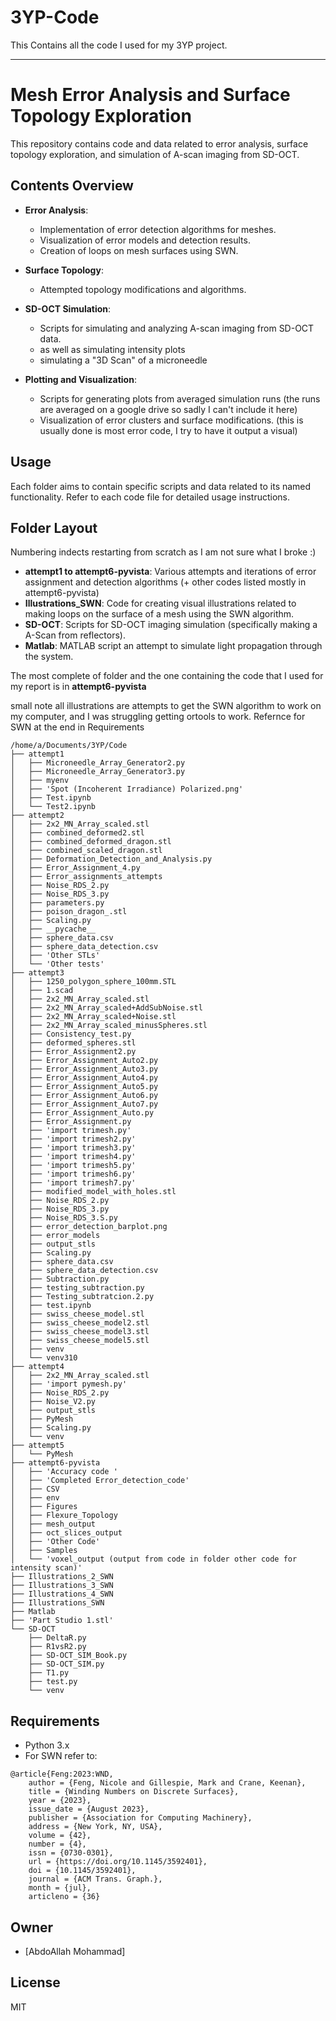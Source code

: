 # 3YP-Code
This Contains all the code I used for my 3YP project.

---

# Mesh Error Analysis and Surface Topology Exploration

This repository contains code and data related to error analysis, surface topology exploration, and simulation of A-scan imaging from SD-OCT.

## Contents Overview

* **Error Analysis**:

  * Implementation of error detection algorithms for meshes.
  * Visualization of error models and detection results.
  * Creation of loops on mesh surfaces using SWN.

* **Surface Topology**:

  * Attempted topology modifications and algorithms.

* **SD-OCT Simulation**:

  * Scripts for simulating and analyzing A-scan imaging from SD-OCT data.
  * as well as simulating intensity plots
  * simulating a "3D Scan" of a microneedle  

* **Plotting and Visualization**:

  * Scripts for generating plots from averaged simulation runs (the runs are averaged on a google drive so sadly I can't include it here)
  * Visualization of error clusters and surface modifications. (this is usually done is most error code, I try to have it output a visual)

## Usage

Each folder aims to contain specific scripts and data related to its named functionality. Refer to each code file for detailed usage instructions.

## Folder Layout 
Numbering indects restarting from scratch as I am not sure what I broke :)

* **attempt1 to attempt6-pyvista**: Various attempts and iterations of error assignment and detection algorithms (+ other codes listed mostly in attempt6-pyvista)
* **Illustrations\_SWN**: Code for creating visual illustrations related to making loops on the surface of a mesh using the SWN algorithm.
* **SD-OCT**: Scripts for SD-OCT imaging simulation (specifically making a A-Scan from reflectors).
* **Matlab**: MATLAB script an attempt to simulate light propagation through the system.

The most complete of folder and the one containing the code that I used for my report is in **attempt6-pyvista**

small note all illustrations are attempts to get the SWN algorithm to work on my computer, and I was struggling getting ortools to work. 
Refernce for SWN at the end in Requirements  
```
/home/a/Documents/3YP/Code
├── attempt1
│   ├── Microneedle_Array_Generator2.py
│   ├── Microneedle_Array_Generator3.py
│   ├── myenv
│   ├── 'Spot (Incoherent Irradiance) Polarized.png'
│   ├── Test.ipynb
│   └── Test2.ipynb
├── attempt2
│   ├── 2x2_MN_Array_scaled.stl
│   ├── combined_deformed2.stl
│   ├── combined_deformed_dragon.stl
│   ├── combined_scaled_dragon.stl
│   ├── Deformation_Detection_and_Analysis.py
│   ├── Error_Assignment_4.py
│   ├── Error_assignments_attempts
│   ├── Noise_RDS_2.py
│   ├── Noise_RDS_3.py
│   ├── parameters.py
│   ├── poison_dragon_.stl
│   ├── Scaling.py
│   ├── __pycache__
│   ├── sphere_data.csv
│   ├── sphere_data_detection.csv
│   ├── 'Other STLs'
│   └── 'Other tests'
├── attempt3
│   ├── 1250_polygon_sphere_100mm.STL
│   ├── 1.scad
│   ├── 2x2_MN_Array_scaled.stl
│   ├── 2x2_MN_Array_scaled+AddSubNoise.stl
│   ├── 2x2_MN_Array_scaled+Noise.stl
│   ├── 2x2_MN_Array_scaled_minusSpheres.stl
│   ├── Consistency_test.py
│   ├── deformed_spheres.stl
│   ├── Error_Assignment2.py
│   ├── Error_Assignment_Auto2.py
│   ├── Error_Assignment_Auto3.py
│   ├── Error_Assignment_Auto4.py
│   ├── Error_Assignment_Auto5.py
│   ├── Error_Assignment_Auto6.py
│   ├── Error_Assignment_Auto7.py
│   ├── Error_Assignment_Auto.py
│   ├── Error_Assignment.py
│   ├── 'import trimesh.py'
│   ├── 'import trimesh2.py'
│   ├── 'import trimesh3.py'
│   ├── 'import trimesh4.py'
│   ├── 'import trimesh5.py'
│   ├── 'import trimesh6.py'
│   ├── 'import trimesh7.py'
│   ├── modified_model_with_holes.stl
│   ├── Noise_RDS_2.py
│   ├── Noise_RDS_3.py
│   ├── Noise_RDS_3.S.py
│   ├── error_detection_barplot.png
│   ├── error_models
│   ├── output_stls
│   ├── Scaling.py
│   ├── sphere_data.csv
│   ├── sphere_data_detection.csv
│   ├── Subtraction.py
│   ├── testing_subtraction.py
│   ├── Testing_subtratcion.2.py
│   ├── test.ipynb
│   ├── swiss_cheese_model.stl
│   ├── swiss_cheese_model2.stl
│   ├── swiss_cheese_model3.stl
│   ├── swiss_cheese_model5.stl
│   ├── venv
│   └── venv310
├── attempt4
│   ├── 2x2_MN_Array_scaled.stl
│   ├── 'import pymesh.py'
│   ├── Noise_RDS_2.py
│   ├── Noise_V2.py
│   ├── output_stls
│   ├── PyMesh
│   ├── Scaling.py
│   └── venv
├── attempt5
│   └── PyMesh
├── attempt6-pyvista
│   ├── 'Accuracy code '
│   ├── 'Completed Error_detection_code'
│   ├── CSV
│   ├── env
│   ├── Figures
│   ├── Flexure_Topology
│   ├── mesh_output
│   ├── oct_slices_output
│   ├── 'Other Code'
│   ├── Samples
│   └── 'voxel_output (output from code in folder other code for intensity scan)'
├── Illustrations_2_SWN
├── Illustrations_3_SWN
├── Illustrations_4_SWN
├── Illustrations_SWN
├── Matlab
├── 'Part Studio 1.stl'
└── SD-OCT
    ├── DeltaR.py
    ├── R1vsR2.py
    ├── SD-OCT_SIM_Book.py
    ├── SD-OCT_SIM.py
    ├── T1.py
    ├── test.py
    └── venv
```


## Requirements

* Python 3.x
* For SWN refer to:
```
@article{Feng:2023:WND,
    author = {Feng, Nicole and Gillespie, Mark and Crane, Keenan},
    title = {Winding Numbers on Discrete Surfaces},
    year = {2023},
    issue_date = {August 2023},
    publisher = {Association for Computing Machinery},
    address = {New York, NY, USA},
    volume = {42},
    number = {4},
    issn = {0730-0301},
    url = {https://doi.org/10.1145/3592401},
    doi = {10.1145/3592401},
    journal = {ACM Trans. Graph.},
    month = {jul},
    articleno = {36}
```
## Owner
* \[AbdoAllah Mohammad]

## License
MIT

